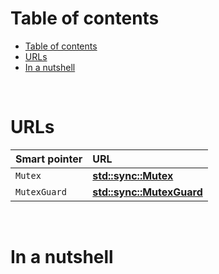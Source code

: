 # Table of contents
- [Table of contents](#table-of-contents)
- [URLs](#urls)
- [In a nutshell](#in-a-nutshell)

<br>

# URLs
|Smart pointer|URL|
|:----|:------------|
|`Mutex`|[**std::sync::Mutex**](https://doc.rust-lang.org/stable/std/sync/struct.Mutex.html)|
|`MutexGuard`|[**std::sync::MutexGuard**](https://doc.rust-lang.org/stable/std/sync/struct.MutexGuard.html)|

<br>

# In a nutshell